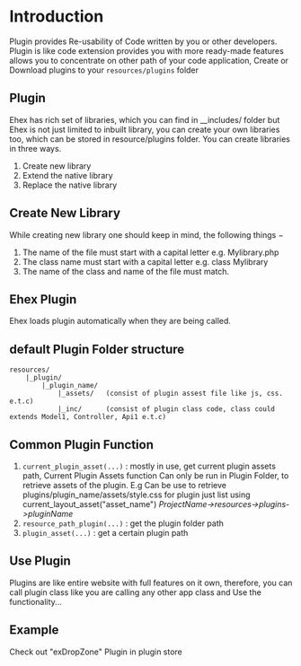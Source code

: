 
# Introduction
Plugin provides Re-usability of Code written by you or other developers. Plugin is like code extension provides you with more ready-made features allows you to concentrate on other path of your code application, Create or Download plugins to your ```resources/plugins``` folder

## Plugin
Ehex has rich set of libraries, which you can find in __includes/ folder but Ehex is not just limited to inbuilt library, you can create your own libraries too, which can be stored in resource/plugins folder. You can create libraries in three ways.
1) Create new library
1) Extend the native library
1) Replace the native library

## Create New Library
While creating new library one should keep in mind, the following things −
1) The name of the file must start with a capital letter e.g. Mylibrary.php
1) The class name must start with a capital letter e.g. class Mylibrary
1) The name of the class and name of the file must match.


## Ehex Plugin
Ehex loads plugin automatically when they are being called.


## default Plugin Folder structure
```
resources/
    |_plugin/
        |_plugin_name/
            |_assets/   (consist of plugin assest file like js, css. e.t.c)
            |_inc/      (consist of plugin class code, class could extends Model1, Controller, Api1 e.t.c)
```

## Common Plugin Function
1. ```current_plugin_asset(...)``` : mostly in use, get current plugin assets path, Current Plugin Assets function Can only be run in Plugin Folder, to retrieve assets of the plugin. E.g Can be use to retrieve plugins/plugin_name/assets/style.css for plugin just list using current_layout_asset("asset_name") *ProjectName->resources->plugins->pluginName*
1. ```resource_path_plugin(...)``` : get the plugin folder path
1. ```plugin_asset(...)``` : get a certain plugin path


## Use Plugin
Plugins are like entire website with full features on it own, therefore, you can call plugin class like you are calling any other app class
and Use the functionality...


## Example
Check out "exDropZone" Plugin in plugin store




